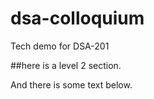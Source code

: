 # dsa-colloquium
Tech demo for DSA-201

##here is a level 2 section.

And there is some text below.
